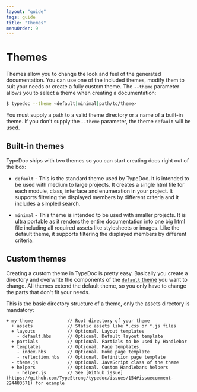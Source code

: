 ```yaml
---
layout: "guide"
tags: guide
title: "Themes"
menuOrder: 9
---
```


# Themes

Themes allow you to change the look and feel of the generated documentation. You can use one of the included
themes, modify them to suit your needs or create a fully custom theme. The `--theme` parameter allows you to
select a theme when creating a documentation:

```bash
$ typedoc --theme <default|minimal|path/to/theme>
```

You must supply a path to a valid theme directory or a name of a built-in theme. If you don't supply the
`--theme` parameter, the theme `default` will be used.

## Built-in themes

TypeDoc ships with two themes so you can start creating docs right out of the box:

- `default` - This is the standard theme used by TypeDoc. It is intended to be used with medium to large
  projects. It creates a single html file for each module, class, interface and enumeration in your project.
  It supports filtering the displayed members by different criteria and it includes a simpled search.

- `minimal` - This theme is intended to be used with smaller projects. It is ultra portable as it renders
  the entire documentation into one big html file including all required assets like stylesheets or images.
  Like the default theme, it supports filtering the displayed members by different criteria.

## Custom themes

Creating a custom theme in TypeDoc is pretty easy. Basically you create a directory and overwrite the
components of the [`default` theme](https://github.com/TypeStrong/typedoc-default-themes/tree/master/src/default)
you want to change. All themes extend the default theme, so you only have to change the parts that don't
fit your needs.

This is the basic directory structure of a theme, only the assets directory is mandatory:

```
+ my-theme             // Root directory of your theme
  + assets             // Static assets like *.css or *.js files
  + layouts            // Optional. Layout templates
    - default.hbs      // Optional. Default layout template
  + partials           // Optional. Partials to be used by Handlebar
  + templates          // Optional. Page templates
    - index.hbs        // Optional. Home page template
    - reflection.hbs   // Optional. Definition page template
  - theme.js           // Optional. JavaScript class of the theme
  + helpers            // Optional. Custom Handlebars helpers
    - helper.js        // See [Github issue](https://github.com/TypeStrong/typedoc/issues/154#issuecomment-224483571) for example
```
